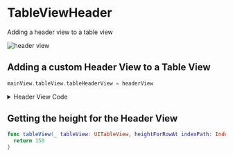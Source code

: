 # TableViewHeader

Adding a header view to a table view

![header view](https://user-images.githubusercontent.com/1819208/103038142-acd59e80-453b-11eb-9181-56a6371956b5.png)


## Adding a custom Header View to a Table View 

```swift 
mainView.tableView.tableHeaderView = headerView
```

<details> 
  <summary>Header View Code</summary>

```swift 
class HeaderView: UIView {
  static let reuseIdentifier = "headerView"
  
  public var textLabel: UILabel = {
    let label = UILabel()
    label.text = "Header View"
    label.textAlignment = .center
    label.font = UIFont.preferredFont(forTextStyle: .headline)
    return label
  }()
  
  override init(frame: CGRect) {
    super.init(frame: CGRect(x: 0, y: 0, width: UIScreen.main.bounds.width, height: 300))
    commonInit()
  }
  
  required init?(coder: NSCoder) {
    super.init(coder: coder)
    commonInit()
  }
  
  private func commonInit() {
    backgroundColor = .red
    setupLabelConstraints()
  }
  
  private func setupLabelConstraints() {
    addSubview(textLabel)
    textLabel.translatesAutoresizingMaskIntoConstraints = false
    NSLayoutConstraint.activate([
      textLabel.centerYAnchor.constraint(equalTo: centerYAnchor),
      textLabel.centerXAnchor.constraint(equalTo: centerXAnchor),
      textLabel.leadingAnchor.constraint(equalTo: leadingAnchor, constant: 8),
      textLabel.trailingAnchor.constraint(equalTo: trailingAnchor, constant: -8)
    ])
  }
}
```

</details> 

## Getting the height for the Header View 

```swift 
func tableView(_ tableView: UITableView, heightForRowAt indexPath: IndexPath) -> CGFloat {
  return 150
}
```
